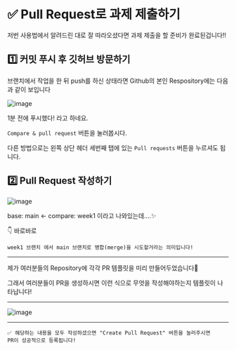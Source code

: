 
# ✅ Pull Request로 과제 제출하기

저번 사용법에서 알려드린 대로 잘 따라오셨다면 과제 제출을 할 준비가 완료된겁니다!!

## 1️⃣ 커밋 푸시 후 깃허브 방문하기

브랜치에서 작업을 한 뒤 push를 하신 상태라면 Github의 본인 Respository에는 다음과 같이 보입니다

![image](https://github.com/NOW-SOPT-WEB/notice-pr/assets/81609304/47e3c6d1-fe6a-4280-8101-e7d5ea6ebe02)

1분 전에 푸시했다! 라고 하네요.

`Compare & pull request` 버튼을 눌러봅시다.

다른 방법으로는 왼쪽 상단 헤더 세번째 탭에 있는 `Pull requests` 버튼을 누르셔도 됩니다.

## 2️⃣ Pull Request 작성하기

![image](https://github.com/DO-SOPT-WEB/notice-pr/assets/97084864/ccbda030-63b9-4771-b232-9fd0f2583315)

base: main ← compare: week1 이라고 나와있는데....✨


👇 바로바로 
```
week1 브랜치 에서 main 브랜치로 병합(merge)을 시도할거라는 의미입니다!
````

---

제가 여러분들의 Repository에 각각 PR 템플릿을 미리 만들어두었습니다🌈

그래서 여러분들이 PR을 생성하시면 이런 식으로 무엇을 작성해야하는지 템플릿이 나타납니다!

---

![image](https://user-images.githubusercontent.com/47105088/192495276-c1ea6324-e477-4f12-ab83-8fc1b7a7058b.png)

---

```
✅ 해당하는 내용을 모두 작성하셨으면 "Create Pull Request" 버튼을 눌러주시면 
PR이 성공적으로 등록됩니다!
```
